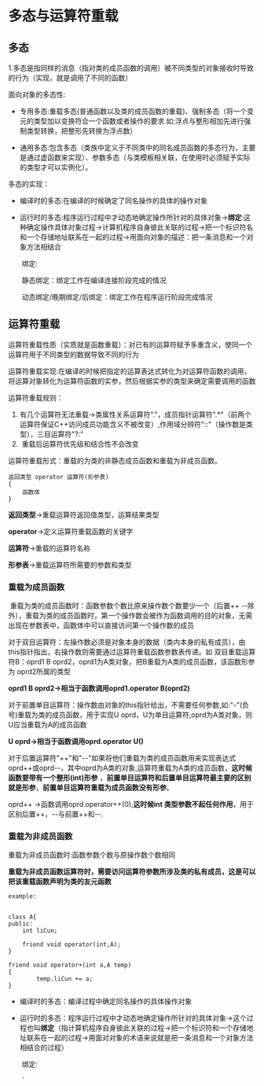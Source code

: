 # 多态与运算符重载

## 多态

1.多态是指同样的消息（指对类的成员函数的调用）被不同类型的对象接收时导致的行为（实现，就是调用了不同的函数）

面向对象的多态性:

- 专用多态:重载多态(普通函数以及类的成员函数的重载)、强制多态（将一个变元的类型加以变换符合一个函数或者操作的要求.如:浮点与整形相加先进行强制类型转换，把整形先转换为浮点数）

- 通用多态:包含多态（类族中定义于不同类中的同名成员函数的多态行为，主要是通过虚函数来实现）、参数多态（与类模板相关联，在使用时必须赋予实际的类型才可以实例化）。

  

多态的实现：

- 编译时的多态:在编译的时候确定了同名操作的具体的操作对象

- 运行时的多态:程序运行过程中才动态地确定操作所针对的具体对象->**绑定**:这种确定操作具体对象过程->计算机程序自身彼此关联的过程->把一个标识符名和一个存储地址联系在一起的过程->用面向对象的描述：把一条消息和一个对象方法相结合

  ​	绑定:

  ​			静态绑定：绑定工作在编译连接阶段完成的情况

  ​			动态绑定/晚期绑定/后绑定：绑定工作在程序运行阶段完成情况

## 运算符重载

​	运算符重载性质（实质就是函数重载）：对已有的运算符赋予多重含义，使同一个运算符用于不同类型的数据导致不同的行为

​	运算符重载实现:在编译的时候把指定的运算表达式转化为对运算符函数的调用，将运算对象转化为运算符函数的实参，然后根据实参的类型来确定需要调用的函数



运算符重载规则：

1. ​				有几个运算符无法重载->类属性关系运算符"."，成员指针运算符".*"（前两个运算符保证C++访问成员功能含义不被改变）,作用域分辨符"::"（操作数是类型），三目运算符"?:"
2. ​				重载后运算符优先级和结合性不会改变

运算符重载形式：重载的为类的非静态成员函数和重载为非成员函数。

```
返回类型 operator 运算符(形参表)
{
    函数体
}
```

**返回类型**->重载运算符返回值类型，运算结果类型

**operator**->定义运算符重载函数的关键字

**运算符**->重载的运算符名称

**形参表**->重载运算符所需要的参数和类型



### 重载为成员函数								

​	重载为类的成员函数时：函数参数个数比原来操作数个数要少一个（后置++ --除外），重载为类的成员函数时，第一个操作数会被作为函数调用的目的对象，无需出现在参数表中，函数体中可以直接访问第一个操作数的成员

​	对于双目运算符：左操作数必须是对象本身的数据（类内本身的私有成员），由this指针指出，右操作数则需要通过运算符重载函数参数表传递。如 双目重载运算符B：oprd1 B oprd2，oprd1为A类对象，把B重载为A类的成员函数，该函数形参为 oprd2所属的类型 

**oprd1 B oprd2->相当于函数调用oprd1.operator B(oprd2)**

​	对于前置单目运算符：操作数由对象的this指针给出，不需要任何参数,如:"-"(负号)重载为类的成员函数，用于实现U oprd，U为单目运算符,oprd为A类对象，则U应当重载为A的成员函数      

**U oprd->相当于函数调用oprd.operator   U()**

​	对于后置运算符"++"和"--"如果将他们重载为类的成员函数用来实现表达式oprd++或oprd--，其中oprd为A类的对象,运算符重载为A类的成员函数，**这时候函数要带有一个整形(int)形参** ，**前置单目运算符和后置单目运算符最主要的区别就是形参**，**前置单目运算符重载为成员函数没有形参**。

oprd++ ->函数调用oprd.operator++(0),**这时候int 类型参数不起任何作用**，用于区别后置++，--与前置++和--.

### 重载为非成员函数

重载为非成员函数时:函数参数个数与原操作数个数相同

**重载为非成员函数运算符时，需要访问运算符参数所涉及类的私有成员，这是可以把该重载函数声明为类的友元函数**



```
example:


class A{
public:
	int liCun;
    
    friend void operator(int,A);
}

friend void operator+(int a,A temp)
{
    	temp.liCun += a;
}

```



- 编译时的多态：编译过程中确定同名操作的具体操作对象

- 运行时的多态：程序运行过程中才动态地确定操作所针对的具体对象->这个过程也叫**绑定**（指计算机程序自身彼此关联的过程->把一个标识符和一个存储地址联系在一起的过程->用面对对象的术语来说就是把一条消息和一个对象方法相结合的过程）

  ​	绑定:

  ​	`

  
